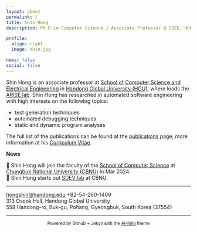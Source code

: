 ```yaml
---
layout: about
permalink: /
title: Shin Hong
description: Ph.D in Computer Science / Associate Professor @ CSEE, HGU <br> 홍신 (한동대학교 전산전자공학부 부교수)

profile:
  align: right
  image: shin.jpg

news: false
social: false
---
```


Shin Hong is an associate professor at [School of Computer Science and Electrical Engineering](http://csee.handong.edu) 
in [Handong Global University (HGU)](http://www.handong.edu), where leads the [ARISE lab](https://arise.handong.edu).
Shin Hong has researched in automated software engineering with high interests on the following topics:
* test generation techniques
* automated debugging techniques
* static and dynamic program analyses 

The full list of the publications can be found at the [publications](https://hongshin.github.io/publications) page; more information at his [Curriculum Vitae](https://github.com/hongshin/hongshin.github.io/blob/master/shinhong-cv.pdf).

 
**News**

🔔 Shin Hong will join the faculty of the [School of Computer Science](http://software.cbnu.ac.kr) at [Chungbuk National University (CBNU)](http://www.cbnu.ac.kr) in Mar 2024.  <br>
🔔 Shin Hong starts out [SDEV lab](http://sdevlab.github.io) at CBNU.

<!-- 🔔 Recruiting new graduate students of the ARISE lab [[more]](https://arise.handong.edu/recruit) 
🔔 Request form for academic consulting [[link]](https://forms.gle/AHtwGrowgTPhhq5dA) (requires Handong sign-in) 
-->
---

<a href="mailto:hongshin@handong.edu"> hongshin@handong.edu </a>
+82-54-260-1409 <br>
313 Oseok Hall, Handong Global University <br>
558 Handong-ro, Buk-gu, Pohang, Gyeongbuk, South Korea (37554) 

----

<!--{:.center}-->
<center> <small> Powered by Github + Jekyll with the <a href="https://github.com/alshedivat/al-folio">Al-folio</a> theme </small> </center>

